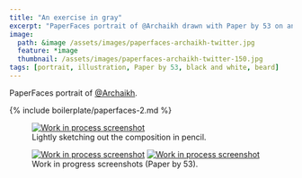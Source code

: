 ```yaml
---
title: "An exercise in gray"
excerpt: "PaperFaces portrait of @Archaikh drawn with Paper by 53 on an iPad."
image: 
  path: &image /assets/images/paperfaces-archaikh-twitter.jpg 
  feature: *image
  thumbnail: /assets/images/paperfaces-archaikh-twitter-150.jpg
tags: [portrait, illustration, Paper by 53, black and white, beard]
---
```


PaperFaces portrait of <a href="http://twitter.com/Archaikh">@Archaikh</a>.

{% include boilerplate/paperfaces-2.md %}

<figure>
	<a href="/assets/images/paperfaces-archaikh-process-1-lg.jpg"><img src="/assets/images/paperfaces-archaikh-process-1-750.jpg" alt="Work in process screenshot"></a>
	<figcaption>Lightly sketching out the composition in pencil.</figcaption>
</figure>

<figure class="half">
	<a href="/assets/images/paperfaces-archaikh-process-2-lg.jpg"><img src="/assets/images/paperfaces-archaikh-process-2-600.jpg" alt="Work in process screenshot"></a>
	<a href="/assets/images/paperfaces-archaikh-process-3-lg.jpg"><img src="/assets/images/paperfaces-archaikh-process-3-600.jpg" alt="Work in process screenshot"></a>
	<figcaption>Work in progress screenshots (Paper by 53).</figcaption>
</figure>
